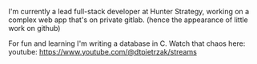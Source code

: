 I'm currently a lead full-stack developer at Hunter Strategy,
working on a complex web app that's on private gitlab.
(hence the appearance of little work on github)

For fun and learning I'm writing a database in C.
Watch that chaos here:
youtube: https://www.youtube.com/@dtpietrzak/streams
